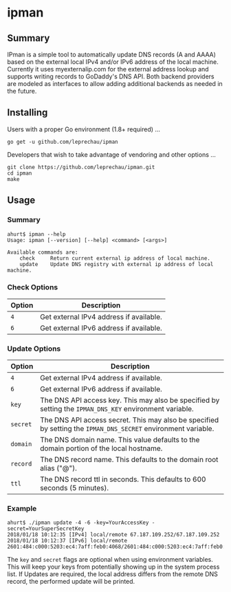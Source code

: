 # ipman

## Summary

IPman is a simple tool to automatically update DNS records (A and AAAA) based on the external local IPv4 and/or IPv6 address of the local machine.  Currently it uses myexternalip.com for the external address lookup and supports writing records to GoDaddy's DNS API.  Both backend providers are modeled as interfaces to allow adding additional backends as needed in the future.

## Installing

Users with a proper Go environment (1.8+ required) ...

```
go get -u github.com/leprechau/ipman
```

Developers that wish to take advantage of vendoring and other options ...

```
git clone https://github.com/leprechau/ipman.git
cd ipman
make
```

## Usage

### Summary

```
ahurt$ ipman --help
Usage: ipman [--version] [--help] <command> [<args>]

Available commands are:
    check     Return current external ip address of local machine.
    update    Update DNS registry with external ip address of local machine.
```

### Check Options

| Option | Description |
|--------|-------------|
| `4`   | Get external IPv4 address if available.
| `6`   | Get external IPv6 address if available.

### Update Options

| Option    | Description |
|-----------|-------------|
| `4`      | Get external IPv4 address if available.
| `6`      | Get external IPv6 address if available.
| `key`    | The DNS API access key.  This may also be specified by setting the `IPMAN_DNS_KEY` environment variable.
| `secret` | The DNS API access secret.  This may also be specified by setting the `IPMAN_DNS_SECRET` environment variable.
| `domain` | The DNS domain name. This value defaults to the domain portion of the local hostname.
| `record` | The DNS record name. This defaults to the domain root alias ("@").
| `ttl`    | The DNS record ttl in seconds.  This defaults to 600 seconds (5 minutes).

### Example

```
ahurt$ ./ipman update -4 -6 -key=YourAccessKey -secret=YourSuperSecretKey
2018/01/18 10:12:35 [IPv4] local/remote 67.187.109.252/67.187.109.252
2018/01/18 10:12:37 [IPv6] local/remote 2601:484:c000:5203:ec4:7aff:feb0:4068/2601:484:c000:5203:ec4:7aff:feb0:4068
```

The `key` and `secret` flags are optional when using environment variables.  This will keep your keys from potentially showing up in the system process list.  If Updates are required, the local address differs from the remote DNS record, the performed update will be printed.
